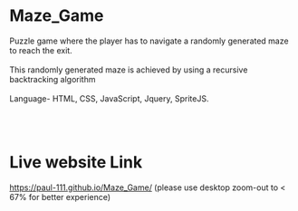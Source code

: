# Maze_Game
<p> Puzzle game where the player has to navigate a randomly generated maze to reach the exit.<br> <br>
This randomly generated maze is achieved by using a recursive backtracking algorithm <br><br>
        Language- HTML, CSS, JavaScript, Jquery, SpriteJS.<br>  </p>
    

<br><br>
# Live website Link
 https://paul-111.github.io/Maze_Game/  (please use desktop zoom-out to < 67% for better experience)
